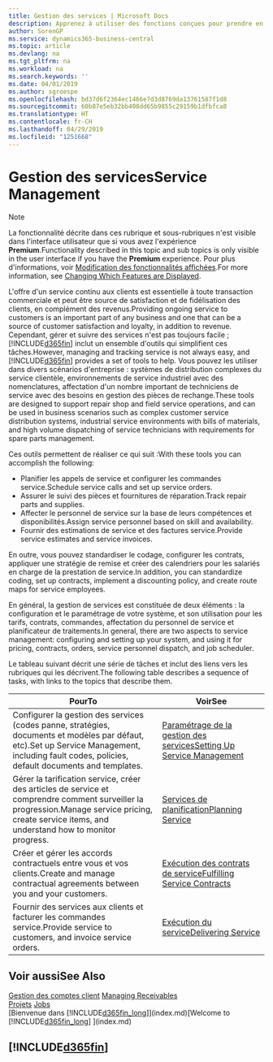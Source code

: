 ```yaml
---
title: Gestion des services | Microsoft Docs
description: Apprenez à utiliser des fonctions conçues pour prendre en charge les opérations de l'atelier de réparation et du service clientèle.
author: SorenGP
ms.service: dynamics365-business-central
ms.topic: article
ms.devlang: na
ms.tgt_pltfrm: na
ms.workload: na
ms.search.keywords: ''
ms.date: 04/01/2019
ms.author: sgroespe
ms.openlocfilehash: bd37d6f2364ec1466e7d3d8769da13761587f1d8
ms.sourcegitcommit: 60b87e5eb32bb408dd65b9855c29159b1dfbfca8
ms.translationtype: HT
ms.contentlocale: fr-CH
ms.lasthandoff: 04/29/2019
ms.locfileid: "1251668"
---
```

# <a name="service-management"></a><span data-ttu-id="37cca-103">Gestion des services</span><span class="sxs-lookup"><span data-stu-id="37cca-103">Service Management</span></span>
> [!NOTE]
> <span data-ttu-id="37cca-104">La fonctionnalité décrite dans ces rubrique et sous-rubriques n'est visible dans l'interface utilisateur que si vous avez l'expérience **Premium**.</span><span class="sxs-lookup"><span data-stu-id="37cca-104">Functionality described in this topic and sub topics is only visible in the user interface if you have the **Premium** experience.</span></span> <span data-ttu-id="37cca-105">Pour plus d'informations, voir [Modification des fonctionnalités affichées](ui-experiences.md).</span><span class="sxs-lookup"><span data-stu-id="37cca-105">For more information, see [Changing Which Features are Displayed](ui-experiences.md).</span></span>

<span data-ttu-id="37cca-106">L'offre d'un service continu aux clients est essentielle à toute transaction commerciale et peut être source de satisfaction et de fidélisation des clients, en complément des revenus.</span><span class="sxs-lookup"><span data-stu-id="37cca-106">Providing ongoing service to customers is an important part of any business and one that can be a source of customer satisfaction and loyalty, in addition to revenue.</span></span> <span data-ttu-id="37cca-107">Cependant, gérer et suivre des services n'est pas toujours facile ; [!INCLUDE[d365fin](includes/d365fin_md.md)] inclut un ensemble d'outils qui simplifient ces tâches.</span><span class="sxs-lookup"><span data-stu-id="37cca-107">However, managing and tracking service is not always easy, and [!INCLUDE[d365fin](includes/d365fin_md.md)] provides a set of tools to help.</span></span> <span data-ttu-id="37cca-108">Vous pouvez les utiliser dans divers scénarios d'entreprise : systèmes de distribution complexes du service clientèle, environnements de service industriel avec des nomenclatures, affectation d'un nombre important de techniciens de service avec des besoins en gestion des pièces de rechange.</span><span class="sxs-lookup"><span data-stu-id="37cca-108">These tools are designed to support repair shop and field service operations, and can be used in business scenarios such as complex customer service distribution systems, industrial service environments with bills of materials, and high volume dispatching of service technicians with requirements for spare parts management.</span></span>  

 <span data-ttu-id="37cca-109">Ces outils permettent de réaliser ce qui suit :</span><span class="sxs-lookup"><span data-stu-id="37cca-109">With these tools you can accomplish the following:</span></span>  

* <span data-ttu-id="37cca-110">Planifier les appels de service et configurer les commandes service.</span><span class="sxs-lookup"><span data-stu-id="37cca-110">Schedule service calls and set up service orders.</span></span>  
* <span data-ttu-id="37cca-111">Assurer le suivi des pièces et fournitures de réparation.</span><span class="sxs-lookup"><span data-stu-id="37cca-111">Track repair parts and supplies.</span></span>  
* <span data-ttu-id="37cca-112">Affecter le personnel de service sur la base de leurs compétences et disponibilités.</span><span class="sxs-lookup"><span data-stu-id="37cca-112">Assign service personnel based on skill and availability.</span></span>  
* <span data-ttu-id="37cca-113">Fournir des estimations de service et des factures service.</span><span class="sxs-lookup"><span data-stu-id="37cca-113">Provide service estimates and service invoices.</span></span>  

<span data-ttu-id="37cca-114">En outre, vous pouvez standardiser le codage, configurer les contrats, appliquer une stratégie de remise et créer des calendriers pour les salariés en charge de la prestation de service.</span><span class="sxs-lookup"><span data-stu-id="37cca-114">In addition, you can standardize coding, set up contracts, implement a discounting policy, and create route maps for service employees.</span></span>  

<span data-ttu-id="37cca-115">En général, la gestion de services est constituée de deux éléments : la configuration et le paramétrage de votre système, et son utilisation pour les tarifs, contrats, commandes, affectation du personnel de service et planificateur de traitements.</span><span class="sxs-lookup"><span data-stu-id="37cca-115">In general, there are two aspects to service management: configuring and setting up your system, and using it for pricing, contracts, orders, service personnel dispatch, and job scheduler.</span></span>  

<span data-ttu-id="37cca-116">Le tableau suivant décrit une série de tâches et inclut des liens vers les rubriques qui les décrivent.</span><span class="sxs-lookup"><span data-stu-id="37cca-116">The following table describes a sequence of tasks, with links to the topics that describe them.</span></span>   

|<span data-ttu-id="37cca-117">**Pour**</span><span class="sxs-lookup"><span data-stu-id="37cca-117">**To**</span></span>|<span data-ttu-id="37cca-118">**Voir**</span><span class="sxs-lookup"><span data-stu-id="37cca-118">**See**</span></span>|  
|------------|-------------|  
|<span data-ttu-id="37cca-119">Configurer la gestion des services (codes panne, stratégies, documents et modèles par défaut, etc).</span><span class="sxs-lookup"><span data-stu-id="37cca-119">Set up Service Management, including fault codes, policies, default documents and templates.</span></span>|[<span data-ttu-id="37cca-120">Paramétrage de la gestion des services</span><span class="sxs-lookup"><span data-stu-id="37cca-120">Setting Up Service Management</span></span>](service-setup-service.md)|  
|<span data-ttu-id="37cca-121">Gérer la tarification service, créer des articles de service et comprendre comment surveiller la progression.</span><span class="sxs-lookup"><span data-stu-id="37cca-121">Manage service pricing, create service items, and understand how to monitor progress.</span></span>|[<span data-ttu-id="37cca-122">Services de planification</span><span class="sxs-lookup"><span data-stu-id="37cca-122">Planning Service</span></span>](service-plan-service.md)|  
|<span data-ttu-id="37cca-123">Créer et gérer les accords contractuels entre vous et vos clients.</span><span class="sxs-lookup"><span data-stu-id="37cca-123">Create and manage contractual agreements between you and your customers.</span></span>|[<span data-ttu-id="37cca-124">Exécution des contrats de service</span><span class="sxs-lookup"><span data-stu-id="37cca-124">Fulfilling Service Contracts</span></span>](service-fulfill-service-contracts.md)|  
|<span data-ttu-id="37cca-125">Fournir des services aux clients et facturer les commandes service.</span><span class="sxs-lookup"><span data-stu-id="37cca-125">Provide service to customers, and invoice service orders.</span></span>|[<span data-ttu-id="37cca-126">Exécution du service</span><span class="sxs-lookup"><span data-stu-id="37cca-126">Delivering Service</span></span>](service-deliver-service.md)|  

## <a name="see-also"></a><span data-ttu-id="37cca-127">Voir aussi</span><span class="sxs-lookup"><span data-stu-id="37cca-127">See Also</span></span>  
<span data-ttu-id="37cca-128">[Gestion des comptes client](receivables-manage-receivables.md) </span><span class="sxs-lookup"><span data-stu-id="37cca-128">[Managing Receivables](receivables-manage-receivables.md) </span></span>  
<span data-ttu-id="37cca-129">[Projets](projects-how-create-jobs.md) </span><span class="sxs-lookup"><span data-stu-id="37cca-129">[Jobs](projects-how-create-jobs.md) </span></span>  
<span data-ttu-id="37cca-130">[Bienvenue dans [!INCLUDE[d365fin_long](includes/d365fin_long_md.md)]](index.md)</span><span class="sxs-lookup"><span data-stu-id="37cca-130">[Welcome to [!INCLUDE[d365fin_long](includes/d365fin_long_md.md)] ](index.md)</span></span>

## [!INCLUDE[d365fin](includes/free_trial_md.md)]  
